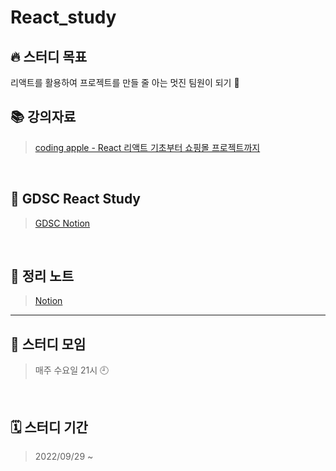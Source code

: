 # React_study

## 🔥 스터디 목표

리액트를 활용하여 프로젝트를 만들 줄 아는 멋진 팀원이 되기 🙂
<br>

## 📚 강의자료

> <a href="https://codingapple.com/course/react-basic/">coding apple - React 리액트 기초부터 쇼핑몰 프로젝트까지</a>
<br>

## 👥 GDSC React Study

> <a href="https://www.notion.so/React-Study-c50ca31345404fc8a0c3ac9e666a45e6">GDSC Notion</a>
<br>

## 📝 정리 노트

> <a href="https://www.notion.so/49741314acdd49d3910708827002faa4">Notion</a>

---


## 📖 스터디 모임

> 매주 수요일 21시 🕘
<br>

## 🗓️ 스터디 기간

> 2022/09/29 ~
